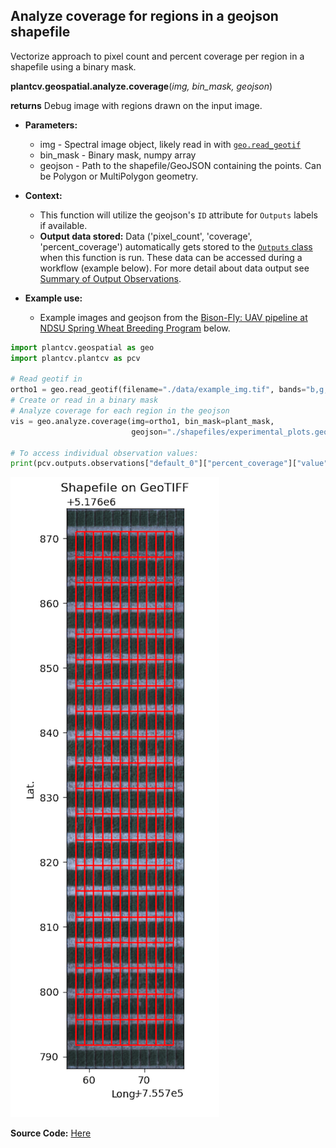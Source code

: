 ## Analyze coverage for regions in a geojson shapefile

Vectorize approach to pixel count and percent coverage per region in a shapefile using a binary mask. 

**plantcv.geospatial.analyze.coverage**(*img, bin_mask, geojson*)

**returns** Debug image with regions drawn on the input image.

- **Parameters:**
    - img - Spectral image object, likely read in with [`geo.read_geotif`](read_geotif.md)
    - bin_mask - Binary mask, numpy array
    - geojson - Path to the shapefile/GeoJSON containing the points. Can be Polygon or MultiPolygon geometry.

- **Context:**
    - This function will utilize the geojson's `ID` attribute for `Outputs` labels if available. 
    - **Output data stored:** Data ('pixel_count', 'coverage', 'percent_coverage') automatically gets stored to the [`Outputs` class](https://plantcv.readthedocs.io/en/stable/outputs/#class-outputs) when this function is run. These data can be accessed during a workflow (example below). For more detail about data output see [Summary of Output Observations](https://plantcv.readthedocs.io/en/stable/output_measurements/).

- **Example use:**
    - Example images and geojson from the [Bison-Fly: UAV pipeline at NDSU Spring Wheat Breeding Program](https://github.com/filipematias23/Bison-Fly) below. 

```python
import plantcv.geospatial as geo
import plantcv.plantcv as pcv

# Read geotif in
ortho1 = geo.read_geotif(filename="./data/example_img.tif", bands="b,g,r,RE,NIR")
# Create or read in a binary mask 
# Analyze coverage for each region in the geojson
vis = geo.analyze.coverage(img=ortho1, bin_mask=plant_mask,
                           geojson="./shapefiles/experimental_plots.geojson")

# To access individual observation values:
print(pcv.outputs.observations["default_0"]["percent_coverage"]["value"])

```
![Screenshot](documentation_images/analyze_coverage.png)

**Source Code:** [Here](https://github.com/danforthcenter/plantcv-geospatial/blob/main/plantcv/geospatial/analyze/coverage.py)
